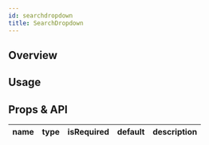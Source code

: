 ```yaml
---
id: searchdropdown
title: SearchDropdown
---
```


## Overview

## Usage

## Props & API
|  name   | type  | isRequired | default | description |
|  :----:  | :----:  | :----:  | :----:  | :----:  |

